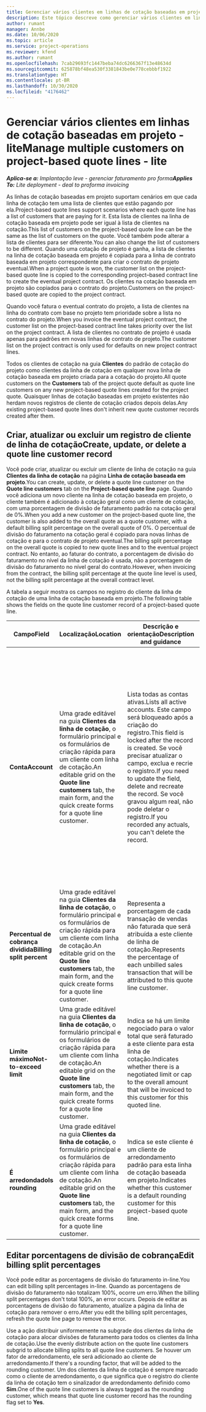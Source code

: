 ```yaml
---
title: Gerenciar vários clientes em linhas de cotação baseadas em projeto - lite
description: Este tópico descreve como gerenciar vários clientes em linhas de cotação baseadas em projeto.
author: rumant
manager: Annbe
ms.date: 10/06/2020
ms.topic: article
ms.service: project-operations
ms.reviewer: kfend
ms.author: rumant
ms.openlocfilehash: 7cab29693fc1447beba74dc6266367f13e48634d
ms.sourcegitcommit: 625878bf48ea530f3381843be0e778cebbbf1922
ms.translationtype: HT
ms.contentlocale: pt-BR
ms.lasthandoff: 10/30/2020
ms.locfileid: "4176462"
---
```

# <a name="manage-multiple-customers-on-project-based-quote-lines---lite"></a><span data-ttu-id="1b588-103">Gerenciar vários clientes em linhas de cotação baseadas em projeto - lite</span><span class="sxs-lookup"><span data-stu-id="1b588-103">Manage multiple customers on project-based quote lines - lite</span></span>

<span data-ttu-id="1b588-104">_**Aplica-se a:** Implantação leve - gerenciar faturamento pro forma_</span><span class="sxs-lookup"><span data-stu-id="1b588-104">_**Applies To:** Lite deployment - deal to proforma invoicing_</span></span>

<span data-ttu-id="1b588-105">As linhas de cotação baseadas em projeto suportam cenários em que cada linha de cotação tem uma lista de clientes que estão pagando por ela.</span><span class="sxs-lookup"><span data-stu-id="1b588-105">Project-based quote lines support scenarios where each quote line has a list of customers that are paying for it.</span></span> <span data-ttu-id="1b588-106">Esta lista de clientes na linha de cotação baseada em projeto pode ser igual à lista de clientes na cotação.</span><span class="sxs-lookup"><span data-stu-id="1b588-106">This list of customers on the project-based quote line can be the same as the list of customers on the quote.</span></span> <span data-ttu-id="1b588-107">Você também pode alterar a lista de clientes para ser diferente.</span><span class="sxs-lookup"><span data-stu-id="1b588-107">You can also change the list of customers to be different.</span></span> <span data-ttu-id="1b588-108">Quando uma cotação de projeto é ganha, a lista de clientes na linha de cotação baseada em projeto é copiada para a linha de contrato baseada em projeto correspondente para criar o contrato de projeto eventual.</span><span class="sxs-lookup"><span data-stu-id="1b588-108">When a project quote is won, the customer list on the project-based quote line is copied to the corresponding project–based contract line to create the eventual project contract.</span></span> <span data-ttu-id="1b588-109">Os clientes na cotação baseada em projeto são copiados para o contrato do projeto.</span><span class="sxs-lookup"><span data-stu-id="1b588-109">Customers on the project-based quote are copied to the project contract.</span></span>

<span data-ttu-id="1b588-110">Quando você fatura o eventual contrato do projeto, a lista de clientes na linha do contrato com base no projeto tem prioridade sobre a lista no contrato do projeto.</span><span class="sxs-lookup"><span data-stu-id="1b588-110">When you invoice the eventual project contract, the customer list on the project-based contract line takes priority over the list on the project contract.</span></span> <span data-ttu-id="1b588-111">A lista de clientes no contrato de projeto é usada apenas para padrões em novas linhas de contrato de projeto.</span><span class="sxs-lookup"><span data-stu-id="1b588-111">The customer list on the project contract is only used for defaults on new project contract lines.</span></span>

<span data-ttu-id="1b588-112">Todos os clientes de cotação na guia **Clientes** do padrão de cotação do projeto como clientes da linha de cotação em qualquer nova linha de cotação baseada em projeto criada para a cotação do projeto.</span><span class="sxs-lookup"><span data-stu-id="1b588-112">All quote customers on the **Customers** tab of the project quote default as quote line customers on any new project-based quote lines created for the project quote.</span></span> <span data-ttu-id="1b588-113">Quaisquer linhas de cotação baseadas em projeto existentes não herdam novos registros de cliente de cotação criados depois delas.</span><span class="sxs-lookup"><span data-stu-id="1b588-113">Any existing project-based quote lines don't inherit new quote customer records created after them.</span></span>

## <a name="create-update-or-delete-a-quote-line-customer-record"></a><span data-ttu-id="1b588-114">Criar, atualizar ou excluir um registro de cliente de linha de cotação</span><span class="sxs-lookup"><span data-stu-id="1b588-114">Create, update, or delete a quote line customer record</span></span>

<span data-ttu-id="1b588-115">Você pode criar, atualizar ou excluir um cliente de linha de cotação na guia **Clientes da linha de cotação** na página **Linha de cotação baseada em projeto**.</span><span class="sxs-lookup"><span data-stu-id="1b588-115">You can create, update, or delete a quote line customer on the **Quote line customers** tab on the **Project-based quote line** page.</span></span> <span data-ttu-id="1b588-116">Quando você adiciona um novo cliente na linha de cotação baseada em projeto, o cliente também é adicionado à cotação geral como um cliente de cotação, com uma porcentagem de divisão de faturamento padrão na cotação geral de 0%.</span><span class="sxs-lookup"><span data-stu-id="1b588-116">When you add a new customer on the project-based quote line, the customer is also added to the overall quote as a quote customer, with a default billing split percentage on the overall quote of 0%.</span></span> <span data-ttu-id="1b588-117">O percentual de divisão do faturamento na cotação geral é copiado para novas linhas de cotação e para o contrato de projeto eventual.</span><span class="sxs-lookup"><span data-stu-id="1b588-117">The billing split percentage on the overall quote is copied to new quote lines and to the eventual project contract.</span></span> <span data-ttu-id="1b588-118">No entanto, ao faturar do contrato, a porcentagem de divisão do faturamento no nível da linha de cotação é usada, não a porcentagem de divisão do faturamento no nível geral do contrato.</span><span class="sxs-lookup"><span data-stu-id="1b588-118">However, when invoicing from the contract, the billing split percentage at the quote line level is used, not the billing split percentage at the overall contract level.</span></span> 

<span data-ttu-id="1b588-119">A tabela a seguir mostra os campos no registro do cliente da linha de cotação de uma linha de cotação baseada em projeto.</span><span class="sxs-lookup"><span data-stu-id="1b588-119">The following table shows the fields on the quote line customer record of a project-based quote line.</span></span>

| <span data-ttu-id="1b588-120">Campo</span><span class="sxs-lookup"><span data-stu-id="1b588-120">Field</span></span> | <span data-ttu-id="1b588-121">Localização</span><span class="sxs-lookup"><span data-stu-id="1b588-121">Location</span></span> | <span data-ttu-id="1b588-122">Descrição e orientação</span><span class="sxs-lookup"><span data-stu-id="1b588-122">Description and guidance</span></span> | <span data-ttu-id="1b588-123">Impacto a jusante</span><span class="sxs-lookup"><span data-stu-id="1b588-123">Downstream impact</span></span> |
| --- | --- | --- | --- |
| <span data-ttu-id="1b588-124">**Conta**</span><span class="sxs-lookup"><span data-stu-id="1b588-124">**Account**</span></span> | <span data-ttu-id="1b588-125">Uma grade editável na guia **Clientes da linha de cotação**, o formulário principal e os formulários de criação rápida para um cliente com linha de cotação.</span><span class="sxs-lookup"><span data-stu-id="1b588-125">An editable grid on the **Quote line customers** tab, the main form, and the quick create forms for a quote line customer.</span></span> | <span data-ttu-id="1b588-126">Lista todas as contas ativas.</span><span class="sxs-lookup"><span data-stu-id="1b588-126">Lists all active accounts.</span></span> <span data-ttu-id="1b588-127">Este campo será bloqueado após a criação do registro.</span><span class="sxs-lookup"><span data-stu-id="1b588-127">This field is locked after the record is created.</span></span> <span data-ttu-id="1b588-128">Se você precisar atualizar o campo, exclua e recrie o registro.</span><span class="sxs-lookup"><span data-stu-id="1b588-128">If you need to update the field, delete and recreate the record.</span></span> <span data-ttu-id="1b588-129">Se você gravou algum real, não pode deletar o registro.</span><span class="sxs-lookup"><span data-stu-id="1b588-129">If you recorded any actuals, you can't delete the record.</span></span> | <span data-ttu-id="1b588-130">Quando você escolhe uma conta da lista mestre de contas para adicionar, o cliente da linha de cotação também é adicionado como um cliente de cotação quando você o salva.</span><span class="sxs-lookup"><span data-stu-id="1b588-130">When you pick an account from the master list of accounts to add, the quote line customer is also added as a quote customer when you save it.</span></span> <span data-ttu-id="1b588-131">Quando uma cotação é ganha, os clientes da linha de cotação são copiados para os clientes da linha de contrato do projeto.</span><span class="sxs-lookup"><span data-stu-id="1b588-131">When a quote is won, quote line customers are copied to the project contract line customers.</span></span> |
| <span data-ttu-id="1b588-132">**Percentual de cobrança dividida**</span><span class="sxs-lookup"><span data-stu-id="1b588-132">**Billing split percent**</span></span> | <span data-ttu-id="1b588-133">Uma grade editável na guia **Clientes da linha de cotação**, o formulário principal e os formulários de criação rápida para um cliente com linha de cotação.</span><span class="sxs-lookup"><span data-stu-id="1b588-133">An editable grid on the **Quote line customers** tab, the main form, and the quick create forms for a quote line customer.</span></span> | <span data-ttu-id="1b588-134">Representa a porcentagem de cada transação de vendas não faturada que será atribuída a este cliente de linha de cotação.</span><span class="sxs-lookup"><span data-stu-id="1b588-134">Represents the percentage of each unbilled sales transaction that will be attributed to this quote line customer.</span></span> | <span data-ttu-id="1b588-135">Copiado para clientes de linha de contrato de projeto.</span><span class="sxs-lookup"><span data-stu-id="1b588-135">Copied over to project contract line customers.</span></span> |
| <span data-ttu-id="1b588-136">**Limite máximo**</span><span class="sxs-lookup"><span data-stu-id="1b588-136">**Not-to-exceed limit**</span></span> | <span data-ttu-id="1b588-137">Uma grade editável na guia **Clientes da linha de cotação**, o formulário principal e os formulários de criação rápida para um cliente com linha de cotação.</span><span class="sxs-lookup"><span data-stu-id="1b588-137">An editable grid on the **Quote line customers** tab, the main form, and the quick create forms for a quote line customer.</span></span> | <span data-ttu-id="1b588-138">Indica se há um limite negociado para o valor total que será faturado a este cliente para esta linha de cotação.</span><span class="sxs-lookup"><span data-stu-id="1b588-138">Indicates whether there is a negotiated limit or cap to the overall amount that will be invoiced to this customer for this quoted line.</span></span> | <span data-ttu-id="1b588-139">Copiado para os clientes da linha de contrato do projeto quando uma cotação é ganha.</span><span class="sxs-lookup"><span data-stu-id="1b588-139">Copied over to project contract line customers when a quote is won.</span></span> |
| <span data-ttu-id="1b588-140">**É arredondado**</span><span class="sxs-lookup"><span data-stu-id="1b588-140">**Is rounding**</span></span> | <span data-ttu-id="1b588-141">Uma grade editável na guia **Clientes da linha de cotação**, o formulário principal e os formulários de criação rápida para um cliente com linha de cotação.</span><span class="sxs-lookup"><span data-stu-id="1b588-141">An editable grid on the **Quote line customers** tab, the main form, and the quick create forms for a quote line customer.</span></span> | <span data-ttu-id="1b588-142">Indica se este cliente é um cliente de arredondamento padrão para esta linha de cotação baseada em projeto.</span><span class="sxs-lookup"><span data-stu-id="1b588-142">Indicates whether this customer is a default rounding customer for this project-based quote line.</span></span> | <span data-ttu-id="1b588-143">Copiado para os clientes do contrato do projeto quando uma cotação é ganha.</span><span class="sxs-lookup"><span data-stu-id="1b588-143">Copied over to project contract customers when a quote is won.</span></span> |

## <a name="edit-billing-split-percentages"></a><span data-ttu-id="1b588-144">Editar porcentagens de divisão de cobrança</span><span class="sxs-lookup"><span data-stu-id="1b588-144">Edit billing split percentages</span></span>

<span data-ttu-id="1b588-145">Você pode editar as porcentagens de divisão do faturamento in-line.</span><span class="sxs-lookup"><span data-stu-id="1b588-145">You can edit billing split percentages in-line.</span></span> <span data-ttu-id="1b588-146">Quando as porcentagens de divisão do faturamento não totalizam 100%, ocorre um erro.</span><span class="sxs-lookup"><span data-stu-id="1b588-146">When the billing split percentages don't total 100%, an error occurs.</span></span> <span data-ttu-id="1b588-147">Depois de editar as porcentagens de divisão do faturamento, atualize a página da linha de cotação para remover o erro.</span><span class="sxs-lookup"><span data-stu-id="1b588-147">After you edit the billing split percentages, refresh the quote line page to remove the error.</span></span>

<span data-ttu-id="1b588-148">Use a ação distribuir uniformemente na subgrade dos clientes da linha de cotação para alocar divisões de faturamento para todos os clientes da linha de cotação.</span><span class="sxs-lookup"><span data-stu-id="1b588-148">Use the evenly distribute action on the quote line customers subgrid to allocate billing splits to all quote line customers.</span></span> <span data-ttu-id="1b588-149">Se houver um fator de arredondamento, ele será adicionado ao cliente de arredondamento.</span><span class="sxs-lookup"><span data-stu-id="1b588-149">If there's a rounding factor, that will be added to the rounding customer.</span></span> <span data-ttu-id="1b588-150">Um dos clientes da linha de cotação é sempre marcado como o cliente de arredondamento, o que significa que o registro do cliente da linha de cotação tem o sinalizador de arredondamento definido como **Sim**.</span><span class="sxs-lookup"><span data-stu-id="1b588-150">One of the quote line customers is always tagged as the rounding customer, which means that quote line customer record has the rounding flag set to **Yes**.</span></span> 
